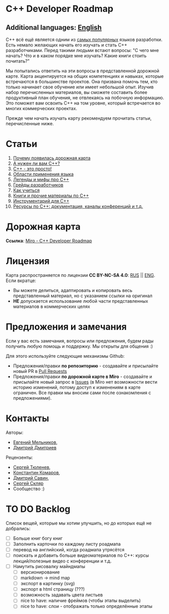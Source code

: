 # C++ Developer Roadmap

## Additional languages: [English](English/README.md)

С++ всё ещё является одним из [самых популярных](https://insights.stackoverflow.com/survey/2021#technology-most-popular-technologies) языков разработки. Есть немало желающих начать его изучать и стать C++ разработчиками. Перед такими людьми встают вопросы: "С чего мне начать? Что и в каком порядке мне изучать? Какие книги стоить почитать?"

Мы попытались ответить на эти вопросы в представленной дорожной карте. Карта акцентируется на общих компетенциях и навыках, которые встречаются в большинстве проектов. Она призвана помочь тем, кто только начинает свое обучение или имеет небольшой опыт. Изучив набор перечисленных материалов, вы сможете составить более продуктивный план обучения, не отвлекаясь на побочную информацию. Это поможет вам освоить C++ на том уровне, который встречается во многих коммерческих проектах. 

Прежде чем начать изучать карту рекомендуем прочитать статьи, перечисленные ниже.


# Статьи

1. [Почему появилась дорожная карта](Russian/Rationale.md)
1. [А нужен ли вам C++?](Russian/SelfIdentification.md)
1. [C++ - это просто!](Russian/FunCpp.md)
1. [Области применения языка](Russian/AreasOfApplication.md)
1. [Легенды и мифы про C++](Russian/Mythbusters.md)
1. [Грейды разработчиков](Russian/Grades/Overview.md)
1. [Как учиться](Russian/HowToStudy.md)
1. [Книги и прочие материалы по С++](Russian/Books/Overview.md)
1. [Инструментарий для С++](Russian/Tooling.md)
1. [Ресурсы по C++: документация, каналы конференций и т.д.](Russian/CommunitySources.md)

# Дорожная карта

**Ссылка**: [Miro - C++ Developer Roadmap](https://miro.com/app/board/o9J_lFH_iBs=/)


# Лицензия 
Карта распространяется по лицензии **CC BY-NC-SA 4.0**: [RUS](https://creativecommons.org/licenses/by-nc-sa/4.0/deed.ru) || [ENG](https://creativecommons.org/licenses/by-nc-sa/4.0/deed.en). Если вкратце:

- Вы можете делиться, адаптировать и копировать весь представленный материал, но с указанием ссылки на оригинал 
- **НЕ** допускается использование любой части представленных материалов в коммерческих целях 


# Предложения и замечания

Если у вас есть замечания, вопросы или предложения, будем рады получить любую помощь и поддержку. Мы открыты для общения :)

Для этого используйте следующие механизмы Github:
- Предложения/правки **по репозиторию** - создавайте и присылайте новый PR в [Pull Requests](https://github.com/salmer/CppDeveloperRoadmap/pulls)
- Предложения/правки **по дорожной карте в Miro** - создавайте и присылайте новый запрос в [Issues](https://github.com/salmer/CppDeveloperRoadmap/issues) (в Miro нет возможности вести историю изменений, потому доступ к изменениям в карте ограничен. Все правки мы вносим сами после ознакомления с предложениями). 


# Контакты

Авторы:
- [Евгений Мельников](https://github.com/salmer),
- [Дмитрий Дмитриев](https://github.com/DmitrievDmitriyA)

Рецензенты:
- [Сергей Тюленев](https://github.com/marleeeeeey),
- [Константин Комаров](https://github.com/MolinRE),
- [Дмитрий Савин](https://github.com/SD57),
- [Сергей Скляр](https://github.com/SergeiSkliar)
- Сообщество :)

# TO DO Backlog

Список вещей, которые мы хотим улучшить, но до которых ещё не добрались:

- [ ] Больше книг богу книг
- [ ] Заполнить карточки по каждому листу роадмапа
- [ ] перевод на английский, когда роадмапа утрясётся
- [ ] поискать и добавить больше видеоматериалов по C++: курсы лекций/полезные видео с конференции и т.д.
- [ ] Намутить рисовалку майндмапы
  - [ ] версионирование
  - [ ] markdown -> mind map
  - [ ] экспорт в картинку (svg)
  - [ ] экспорт в html страницу (???)
  - [ ] возможность задавать цвета листьев
  - [ ] nice to have: наличие фреймов (чтобы этапы выделить)
  - [ ] nice to have: слои - отображать только определённые этапы
